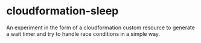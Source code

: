# cloudformation-sleep
An experiment in the form of a cloudformation custom resource to generate a wait timer and try to handle race conditions in a simple way.
